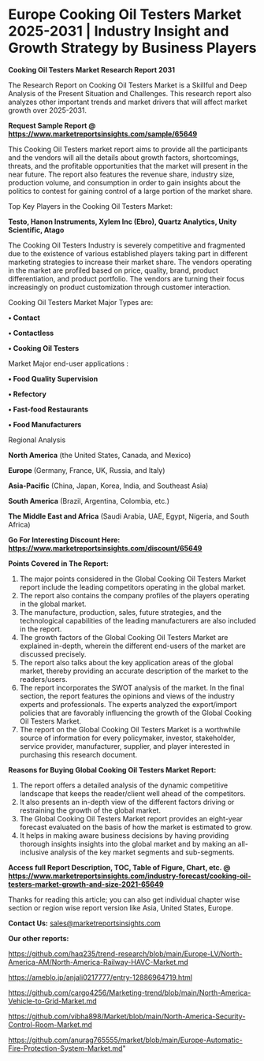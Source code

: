 # Europe Cooking Oil Testers Market 2025-2031 | Industry Insight and Growth Strategy by Business Players

<strong>Cooking Oil Testers Market Research Report 2031</strong>

The Research Report on Cooking Oil Testers Market is a Skillful and Deep Analysis of the Present Situation and Challenges. This research report also analyzes other important trends and market drivers that will affect market growth over 2025-2031.

<strong>Request Sample Report @ <a href=https://www.marketreportsinsights.com/sample/65649>https://www.marketreportsinsights.com/sample/65649</a></strong>

This Cooking Oil Testers market report aims to provide all the participants and the vendors will all the details about growth factors, shortcomings, threats, and the profitable opportunities that the market will present in the near future. The report also features the revenue share, industry size, production volume, and consumption in order to gain insights about the politics to contest for gaining control of a large portion of the market share.

Top Key Players in the Cooking Oil Testers Market:

<strong>Testo, Hanon Instruments, Xylem Inc (Ebro), Quartz Analytics, Unity Scientific, Atago</strong>

The Cooking Oil Testers Industry is severely competitive and fragmented due to the existence of various established players taking part in different marketing strategies to increase their market share. The vendors operating in the market are profiled based on price, quality, brand, product differentiation, and product portfolio. The vendors are turning their focus increasingly on product customization through customer interaction.

Cooking Oil Testers Market Major Types are:

<strong>• Contact

• Contactless

• Cooking Oil Testers</strong>

Market Major end-user applications :

<strong>• Food Quality Supervision

• Refectory

• Fast-food Restaurants

• Food Manufacturers</strong>

Regional Analysis

</u><strong><b>North America</b></strong> (the United States, Canada, and Mexico)

<strong><b>Europe </b></strong>(Germany, France, UK, Russia, and Italy)

<strong><b>Asia-Pacific</b></strong> (China, Japan, Korea, India, and Southeast Asia)

<strong><b>South America</b></strong> (Brazil, Argentina, Colombia, etc.)

<strong><b>The Middle East and Africa</b></strong> (Saudi Arabia, UAE, Egypt, Nigeria, and South Africa)

<strong>Go For Interesting Discount Here: <a href=https://www.marketreportsinsights.com/discount/65649>https://www.marketreportsinsights.com/discount/65649</a></strong>

<strong>Points Covered in The Report:</strong>
<ol>
  <li>The major points considered in the Global Cooking Oil Testers Market report include the leading competitors operating in the global market.</li>
  <li>The report also contains the company profiles of the players operating in the global market.</li>
  <li>The manufacture, production, sales, future strategies, and the technological capabilities of the leading manufacturers are also included in the report.</li>
  <li>The growth factors of the Global Cooking Oil Testers Market are explained in-depth, wherein the different end-users of the market are discussed precisely.</li>
  <li>The report also talks about the key application areas of the global market, thereby providing an accurate description of the market to the readers/users.</li>
  <li>The report incorporates the SWOT analysis of the market. In the final section, the report features the opinions and views of the industry experts and professionals. The experts analyzed the export/import policies that are favorably influencing the growth of the Global Cooking Oil Testers Market.</li>
  <li>The report on the Global Cooking Oil Testers Market is a worthwhile source of information for every policymaker, investor, stakeholder, service provider, manufacturer, supplier, and player interested in purchasing this research document.</li>
</ol>
<strong>Reasons for Buying Global Cooking Oil Testers Market Report:</strong>

<ol>
  <li>The report offers a detailed analysis of the dynamic competitive landscape that keeps the reader/client well ahead of the competitors.</li>
  <li>It also presents an in-depth view of the different factors driving or restraining the growth of the global market.</li>
  <li>The Global Cooking Oil Testers Market report provides an eight-year forecast evaluated on the basis of how the market is estimated to grow.</li>
  <li>It helps in making aware business decisions by having providing thorough insights insights into the global market and by making an all-inclusive analysis of the key market segments and sub-segments.</li>
</ol>
<strong>Access full Report Description, TOC, Table of Figure, Chart, etc. @ <a href=https://www.marketreportsinsights.com/industry-forecast/cooking-oil-testers-market-growth-and-size-2021-65649>https://www.marketreportsinsights.com/industry-forecast/cooking-oil-testers-market-growth-and-size-2021-65649</a></strong>


Thanks for reading this article; you can also get individual chapter wise section or region wise report version like Asia, United States, Europe.

<strong>Contact Us:</strong>
sales@marketreportsinsights.com

<strong>Our other reports:</strong>

<a href=https://github.com/haq235/trend-research/blob/main/Europe-LV/North-America-AM/North-America-Railway-HAVC-Market.md>https://github.com/haq235/trend-research/blob/main/Europe-LV/North-America-AM/North-America-Railway-HAVC-Market.md</a>

<a href=https://ameblo.jp/anjali0217777/entry-12886964719.html>https://ameblo.jp/anjali0217777/entry-12886964719.html</a>

<a href=https://github.com/cargo4256/Marketing-trend/blob/main/North-America-Vehicle-to-Grid-Market.md>https://github.com/cargo4256/Marketing-trend/blob/main/North-America-Vehicle-to-Grid-Market.md</a>

<a href=https://github.com/vibha898/Market/blob/main/North-America-Security-Control-Room-Market.md>https://github.com/vibha898/Market/blob/main/North-America-Security-Control-Room-Market.md</a>

<a href=https://github.com/anurag765555/market/blob/main/Europe-Automatic-Fire-Protection-System-Market.md>https://github.com/anurag765555/market/blob/main/Europe-Automatic-Fire-Protection-System-Market.md</a>"

